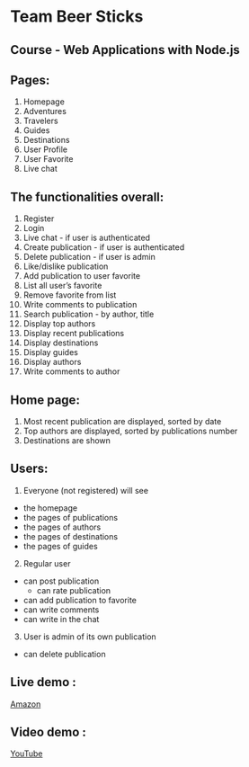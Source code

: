 # Team Beer Sticks

## Course - Web Applications with Node.js

## Pages:

1.	Homepage
2.	Adventures
3.	Travelers
4.	Guides
5.	Destinations
6.	User Profile
7.	User Favorite
8.	Live chat

## The functionalities overall:

1.	Register
2.	Login
3.	Live chat -  if  user is authenticated
4.	Create publication - if user is  authenticated
5.	Delete publication - if user is admin
6.	Like/dislike publication
7.	Add publication to user favorite
8.	List all user’s  favorite
9.	Remove favorite from list
10.	Write comments to publication
11.	Search publication - by author, title
12.	Display top authors
13.	Display recent publications
14.	Display destinations
15.	Display guides
16.	Display authors
17.	Write comments to author

## Home page: 

1.	Most recent publication are displayed, sorted by date
2.	Top authors are displayed, sorted by publications number
3.	Destinations are shown

## Users: 

1.	Everyone (not registered) will see
  -	the homepage
  -	the pages of publications
  -	the pages of authors
  - the pages of destinations
  -	the pages of guides
2.	Regular user
  -	can post publication
	- can rate publication
  - can add publication to favorite
  -	can write comments
  - can write in the chat
3.	User is admin of its own publication
  - can delete publication

## Live demo :

[Amazon](http://ec2-13-59-95-197.us-east-2.compute.amazonaws.com)

## Video demo :

[YouTube](https://www.youtube.com/watch?v=8ORiNsf0eqU)

